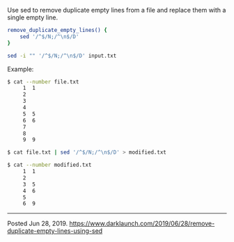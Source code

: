 Use sed to remove duplicate empty lines from a file and replace them with a single empty line.

```bash
remove_duplicate_empty_lines() {
    sed '/^$/N;/^\n$/D'
}
```

```bash
sed -i "" '/^$/N;/^\n$/D' input.txt
```

Example:

```bash
$ cat --number file.txt
     1	1
     2
     3
     4
     5	5
     6	6
     7
     8
     9	9

$ cat file.txt | sed '/^$/N;/^\n$/D' > modified.txt

$ cat --number modified.txt
     1	1
     2
     3	5
     4	6
     5
     6	9
```

---

Posted Jun 28, 2019.
https://www.darklaunch.com/2019/06/28/remove-duplicate-empty-lines-using-sed
